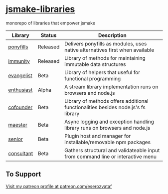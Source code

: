 # [jsmake-libraries](https://github.com/eserozvataf/jsmake-libraries)

monorepo of libraries that empower jsmake

| Library                                            | Status   | Description                                                                    |
| -------------------------------------------------- | -------- | -------------------------------------------------------------------------------------- |
| [ponyfills](packages/00_ponyfills/)                   | Released | Delivers ponyfills as modules, uses native alternatives first when available           |
| [immunity](packages/01_immunity/)                    | Released | Library of methods for maintaining immutable data structures                           |
| [evangelist](packages/02_evangelist/)                  | Beta     | Library of helpers that useful for functional programming                              |
| [enthusiast](packages/03_enthusiast/)                  | Alpha    | A stream library implementation runs on browsers and node.js                           |
| [cofounder](packages/04_cofounder/)                   | Beta     | Library of methods offers additional functionalities besides node.js's fs library      |
| [maester](packages/05_maester/)                     | Beta     | Async logging and exception handling library runs on browsers and node.js              |
| [senior](packages/06_senior/)                      | Beta     | Plugin host and manager for installable/removable npm packages                         |
| [consultant](packages/07_consultant/)                  | Beta     | Gathers structural and validateable input from command line or interactive menu        |


## To Support

[Visit my patreon profile at patreon.com/eserozvataf](https://www.patreon.com/eserozvataf)
